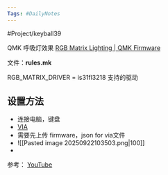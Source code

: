 ```yaml
---
Tags: #DailyNotes 
---
```


#Project/keyball39 

QMK 呼吸灯效果
[RGB Matrix Lighting \| QMK Firmware](https://docs.qmk.fm/features/rgb_matrix)

文件：**rules.mk**

RGB_MATRIX_DRIVER = is31fl3218  支持的驱动



## 设置方法

- 连接电脑，键盘
- [VIA](https://usevia.app/)
- 需要先上传 firmware，json for via文件
- ![[Pasted image 20250922103503.png|100]]
- 


参考：
[YouTube](https://www.youtube.com/watch?v=Kh3uqAWskDs)